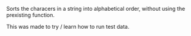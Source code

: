 Sorts the characers in a string into alphabetical order, without using the prexisting function. 

This was made to try / learn how to run test data.
